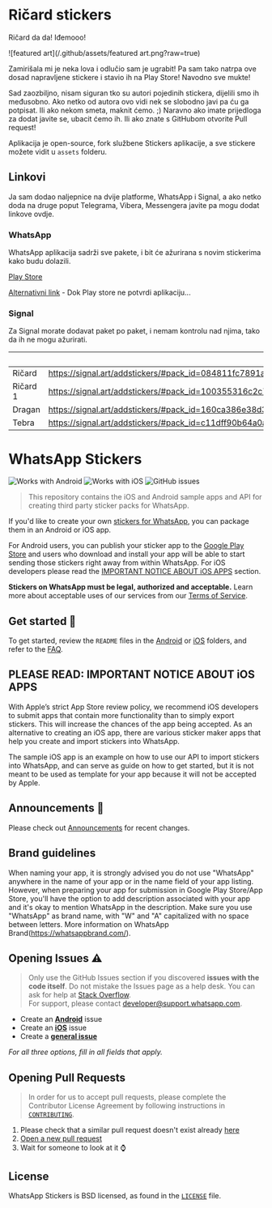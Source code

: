 # Ričard stickers


Ričard da da! Iđemooo!

![featured art](/.github/assets/featured art.png?raw=true) 

Zamirišala mi je neka lova i odlučio sam je ugrabit! Pa sam tako natrpa ove dosad napravljene stickere i stavio ih na Play Store! Navodno sve mukte! 

Sad zaozbiljno, nisam siguran tko su autori pojedinih stickera, dijelili smo ih međusobno. Ako netko od autora ovo vidi nek se slobodno javi pa ću ga potpisat. Ili ako nekom smeta, maknit ćemo. ;) Naravno ako imate prijedloga za dodat javite se, ubacit ćemo ih. Ili ako znate s GitHubom otvorite Pull request!

Aplikacija je open-source, fork službene Stickers aplikacije, a sve stickere možete vidit u `assets` folderu.



##  Linkovi

Ja sam dodao naljepnice na dvije platforme, WhatsApp i Signal, a ako netko doda na druge poput Telegrama, Vibera, Messengera javite pa mogu dodat linkove ovdje.



### WhatsApp

WhatsApp aplikacija sadrži sve pakete, i bit će ažurirana s novim stickerima kako budu dolazili.

[Play Store](https://play.google.com/store/apps/details?id=com.am.ricardstickeri)

[Alternativni link](https://www.dropbox.com/s/kxiubu387p095wl/ricard-release.apk?dl=1) - Dok Play store ne potvrdi aplikaciju...



### Signal

Za Signal morate dodavat paket po paket, i nemam kontrolu nad njima, tako da ih ne mogu ažurirati.

|          | Linkovi (otvorite na mobu)                                   |
| -------- | ------------------------------------------------------------ |
| Ričard   | https://signal.art/addstickers/#pack_id=084811fc7891a800dc96d2f8ff046076&pack_key=448da435bb016a45ee1137afd21122b47ad91aff9049d403d8b634d62d92bd36 |
| Ričard 1 | https://signal.art/addstickers/#pack_id=100355316c2c7c7284206608a3f936e1&pack_key=d0f6f967761fb2c02ce7868962901c6fec6a3ef0398c1a3eac952ee4dd1170e9 |
| Dragan   | https://signal.art/addstickers/#pack_id=160ca386e38d33867a468ff7e543a82f&pack_key=76a9b6f3e84f0ff52953cff7dcba455d9f6b3a4b7fb9288e63d4a7426aca0b19 |
| Tebra    | https://signal.art/addstickers/#pack_id=c11dff90b64a0a343b62ff1ea061a080&pack_key=5ae939f1ca1899263301664c08e10f075942e08c1cf420716aaabbabc553a8ed |



# WhatsApp Stickers

![Works with Android](https://img.shields.io/badge/Works_with-Android-green?style=flat-square)
![Works with iOS](https://img.shields.io/badge/Works_with-iOS-blue?style=flat-square)
![GitHub issues](https://img.shields.io/github/issues/whatsapp/stickers?style=flat-square)

> This repository contains the iOS and Android sample apps and API for creating third party sticker packs for WhatsApp.

If you'd like to create your own [stickers for WhatsApp](https://faq.whatsapp.com/en/android/26000227/), you can package them in an Android or iOS app. 

For Android users, you can publish your sticker app to the [Google Play Store](https://play.google.com/store) and users who download and install your app will be able to start sending those stickers right away from within WhatsApp. 
For iOS developers please read the [IMPORTANT NOTICE ABOUT iOS APPS](#please-read-important-notice-about-ios-apps) section.

**Stickers on WhatsApp must be legal, authorized and acceptable.** Learn more about acceptable uses of our services from our [Terms of Service](https://www.whatsapp.com/legal/#terms-of-service).

## Get started :rocket:

To get started, review the `README` files in the [Android](https://github.com/WhatsApp/stickers/tree/master/Android) or [iOS](https://github.com/WhatsApp/stickers/tree/master/iOS) folders, and refer to the [FAQ](https://faq.whatsapp.com/general/26000226).

## PLEASE READ: IMPORTANT NOTICE ABOUT iOS APPS

With Apple’s strict App Store review policy, we recommend iOS developers to submit apps that contain more functionality than to simply export stickers. This will increase the chances of the app being accepted. As an alternative to creating an iOS app, there are various sticker maker apps that help you create and import stickers into WhatsApp.

The sample iOS app is an example on how to use our API to import stickers into WhatsApp, and can serve as guide on how to get started, but it is not meant to be used as template for your app because it will not be accepted by Apple.

## Announcements :loudspeaker:
Please check out [Announcements](https://github.com/WhatsApp/stickers/wiki/Animated-Stickers) for recent changes.

## Brand guidelines
When naming your app, it is strongly advised you do not use "WhatsApp" anywhere in the name of your app or in the name field of your app listing. However, when preparing your app for submission in Google Play Store/App Store, you'll have the option to add description associated with your app and it's okay to mention WhatsApp in the description. Make sure you use "WhatsApp" as brand name, with "W" and "A" capitalized with no space between letters. More information on WhatsApp Brand(https://whatsappbrand.com/).

## Opening Issues :warning:

> Only use the GitHub Issues section if you discovered **issues with the code itself**. Do not mistake the Issues page as a help desk. You can ask for help at [Stack Overflow](https://stackoverflow.com/questions/tagged/whatsapp-stickers).  
> For support, please contact <developer@support.whatsapp.com>.

- Create an [**Android**](https://github.com/WhatsApp/stickers/issues/new?template=android.md) issue
- Create an [**iOS**](https://github.com/WhatsApp/stickers/issues/new?template=ios.md) issue
- Create a [**general issue**](https://github.com/WhatsApp/stickers/issues/new?template=general.md)

_For all three options, fill in all fields that apply._

## Opening Pull Requests

> In order for us to accept pull requests, please complete the Contributor License Agreement by following instructions in [`CONTRIBUTING`](https://github.com/WhatsApp/stickers/blob/master/CONTRIBUTING.md).

1. Please check that a similar pull request doesn't exist already [here](https://github.com/WhatsApp/stickers/pulls?utf8=%E2%9C%93&q=is%3Apr)
2. [Open a new pull request](https://github.com/WhatsApp/stickers/compare)
3. Wait for someone to look at it :watch:

## License

WhatsApp Stickers is BSD licensed, as found in the [`LICENSE`](https://github.com/WhatsApp/stickers/blob/master/LICENSE) file.
